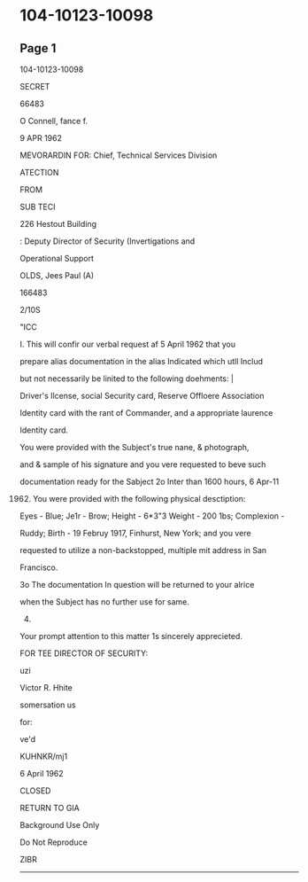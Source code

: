 # 104-10123-10098

## Page 1

104-10123-10098

SECRET

66483

O Connell, fance f.

9 APR 1962

MEVORARDIN FOR: Chief, Technical Services Division

ATECTION

FROM

SUB TECI

226 Hestout Building

: Deputy Director of Security (Invertigations and

Operational Support

OLDS, Jees Paul (A)

166483

2/10S

"ICC

I. This will confir our verbal request af 5 April 1962 that you

prepare alias documentation in the alias Indicated which utll Includ

but not necessarily be linited to the following doehments: |

Driver's Ilcense, social Security card, Reserve Offloere Association

Identity card with the rant of Commander, and a appropriate laurence

Identity card.

You were provided with the Subject's true nane, & photograph,

and & sample of his signature and you vere requested to beve such

documentation ready for the Sabject 2o Inter than 1600 hours, 6 Apr-11

1962. You were provided with the following physical desctiption:

Eyes - Blue; Je1r - Brow; Height - 6*3"3 Weight - 200 1bs; Complexion -

Ruddy; Birth - 19 Februy 1917, Finhurst, New York; and you vere

requested to utilize a non-backstopped, multiple mit address in San

Francisco.

3o The documentation In question will be returned to your alrice

when the Subject has no further use for same.

4.

Your prompt attention to this matter 1s sincerely apprecieted.

FOR TEE DIRECTOR OF SECURITY:

uzi

Victor R. Hhite

somersation us

for:

ve'd

KUHNKR/mj1

6 April 1962

CLOSED

RETURN TO GIA

Background Use Only

Do Not Reproduce

ZIBR

---

